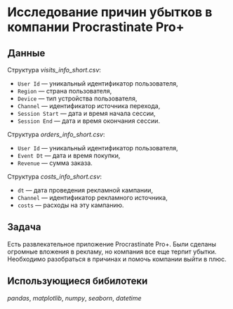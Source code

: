 # Исследование причин убытков в компании Procrastinate Pro+


## Данные

Структура *visits_info_short.csv*:

- ``User Id`` — уникальный идентификатор пользователя,
- ``Region`` — страна пользователя,
- ``Device`` — тип устройства пользователя,
- ``Channel`` — идентификатор источника перехода,
- ``Session Start`` — дата и время начала сессии,
- ``Session End`` — дата и время окончания сессии.

Структура *orders_info_short.csv*:
- ``User Id`` — уникальный идентификатор пользователя,
- ``Event Dt`` — дата и время покупки,
- ``Revenue`` — сумма заказа.

Структура *costs_info_short.csv*:
- ``dt`` — дата проведения рекламной кампании,
- ``Channel`` — идентификатор рекламного источника,
- ``costs`` — расходы на эту кампанию.

## Задача

Есть развлекательное приложение Procrastinate Pro+. Были сделаны огромные вложения в рекламу, но компания все еще терпит убытки. Необходимо разобраться в причинах и помочь компании выйти в плюс.

## Использующиеся бибилотеки
*pandas*, *matplotlib*, *numpy*, *seaborn*, *datetime*